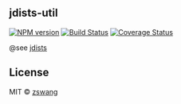 jdists-util
-----------

[![NPM version][npm-image]][npm-url]
[![Build Status][travis-image]][travis-url]
[![Coverage Status][coverage-image]][coverage-url]

@see [jdists](https://github.com/zswang/jdists)

## License

MIT © [zswang](http://weibo.com/zswang)

[npm-url]: https://npmjs.org/package/jdists-util
[npm-image]: https://badge.fury.io/js/jdists-util.svg
[travis-url]: https://travis-ci.org/zswang/jdists-util
[travis-image]: https://travis-ci.org/zswang/jdists-util.svg?branch=master
[coverage-url]: https://coveralls.io/github/zswang/jdists-util?branch=master
[coverage-image]: https://coveralls.io/repos/zswang/jdists-util/badge.svg?branch=master&service=github
